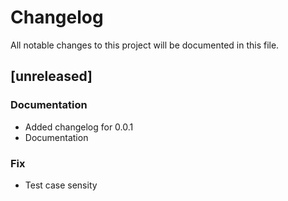 # Changelog
All notable changes to this project will be documented in this file.

## [unreleased]

### Documentation

- Added changelog for 0.0.1
- Documentation

### Fix

- Test case sensity

<!-- generated b git-cliff -->
